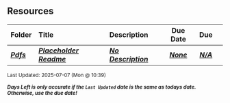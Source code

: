 ## Resources

| Folder | Title | Description | Due Date | Due |  |
|:------|:------|:------|:-----:|:-----:|-----|
| ***<a href="https://github.com/rugbyprof/4443-Msu-IoT/tree/master/Resources/Pdfs">Pdfs</a>*** | ***<a href="https://github.com/rugbyprof/4443-Msu-IoT/tree/master/Resources/Pdfs"> Placeholder Readme </a>*** | ***<a href="https://github.com/rugbyprof/4443-Msu-IoT/tree/master/Resources/Pdfs"> No Description</a>*** | ***<a href="https://github.com/rugbyprof/4443-Msu-IoT/tree/master/Resources/Pdfs">None</a>*** | ***<a href="https://github.com/rugbyprof/4443-Msu-IoT/tree/master/Resources/Pdfs">N/A</a>*** |  |

<sup>Last Updated: 2025-07-07 (Mon @ 10:39)</sup> 

<sup>***Days Left is only accurate if the `Last Updated` date is the same as todays date. Otherwise, use the due date!***</sup> 